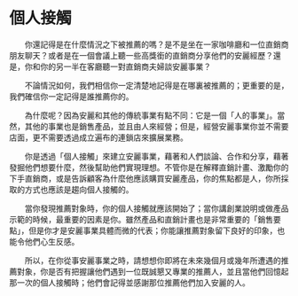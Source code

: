 # 個人接觸

  你還記得是在什麼情況之下被推薦的嗎？是不是坐在一家咖啡廳和一位直銷商朋友聊天？或者是在一個會議上聽一些高獎銜的直銷商分享他們的安麗經歷？還是，你和你的另一半在客廳聽一對直銷商夫婦談安麗事業？

  不論情況如何，我們相信你一定清楚地記得是在哪裏被推薦的；更重要的是，我們確信你一定記得是誰推薦你的。

  為什麼呢？因為安麗和其他的傳統事業有點不同：它是一個「人的事業」。當然，其他的事業也是銷售產品，並且由人來經營；但是，經營安麗事業你並不需要店面，更不需要透過成立遍布的連鎖店來擴展業務。

  你是透過「個人接觸」來建立安麗事業，藉著和人們談論、合作和分享，藉著發掘他們想要什麼，然後幫助他們實現理想。不管你是在解釋直銷計畫、激勵你的下手直銷商，或是告訴顧客為什麼他應該購買安麗產品，你的焦點都是人，你所採取的方式也應該是趨向個人接觸的。

  當你發現推薦對象時，你的個人接觸就應該開始了；當你講創業說明或做產品示範的時候，最重要的因素是你。雖然產品和直銷計畫也是非常重要的「銷售要點」，但是你才是安麗事業具體而微的代表；你能讓推薦對象留下良好的印象，也能令他們心生反感。

  所以，在你從事安麗事業之時，請想想你即將在未來幾個月或幾年所遭遇的推薦對象，你是否有把握讓他們遇到一位既誠懇又專業的推薦人，並且當他們回憶起那一次的個人接觸時；他們會記得並感謝那位推薦他們加入安麗的人。
